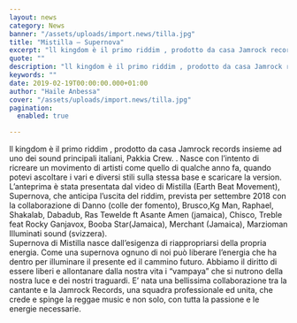 ```yaml
---
layout: news
category: News
banner: "/assets/uploads/import.news/tilla.jpg"
title: "Mistilla – Supernova"
excerpt: "ll kingdom è il primo riddim , prodotto da casa Jamrock records insieme ad uno dei sound principali italiani, Pakkia Crew. . Nasce con l’intento di ricreare un movimento di artisti come quello di qualche anno fa, quando potevi ascoltare i vari e diversi stili sulla stessa base e scaricare la version. L’anteprima è stata [&hellip"
quote: ""
description: "ll kingdom è il primo riddim , prodotto da casa Jamrock records insieme ad uno dei sound principali italiani, Pakkia Crew. . Nasce con l’intento di ricreare un movimento di artisti come quello di qualche anno fa, quando potevi ascoltare i vari e diversi stili sulla stessa base e scaricare la version. L’anteprima è stata [&hellip"
keywords: ""
date: 2019-02-19T00:00:00.000+01:00
author: "Haile Anbessa"
cover: "/assets/uploads/import.news/tilla.jpg"
pagination:
  enabled: true

---
```


ll kingdom è il primo riddim , prodotto da casa Jamrock records insieme ad uno dei sound principali italiani, Pakkia Crew. . Nasce con l’intento di ricreare un movimento di artisti come quello di qualche anno fa, quando potevi ascoltare i vari e diversi stili sulla stessa base e scaricare la version. L’anteprima è stata presentata dal video di Mistilla (Earth Beat Movement), Supernova, che anticipa l’uscita del riddim, prevista per settembre 2018 con la collaborazione di Danno (colle der fomento), Brusco,Kg Man, Raphael, Shakalab, Dabadub, Ras Tewelde ft Asante Amen (jamaica), Chisco, Treble feat Rocky Ganjavox, Booba Star(Jamaica), Merchant (Jamaica), Marzioman Illuminati sound (svizzera).  
Supernova di Mistilla nasce dall’esigenza di riappropriarsi della propria energia. Come una supernova ognuno di noi può liberare l’energia che ha dentro per illuminare il presente ed il cammino futuro. Abbiamo il diritto di essere liberi e allontanare dalla nostra vita i “vampaya” che si nutrono della nostra luce e dei nostri traguardi. E’ nata una bellissima collaborazione tra la cantante e la Jamrock Records, una squadra professionale ed unita, che crede e spinge la reggae music e non solo, con tutta la passione e le energie necessarie.
